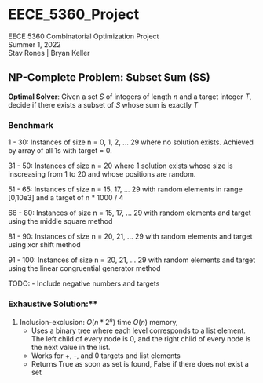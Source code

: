 # EECE_5360_Project

EECE 5360 Combinatorial Optimization Project\
Summer 1, 2022\
Stav Rones | Bryan Keller

## NP-Complete Problem: Subset Sum (SS)

**Optimal Solver**: Given a set $S$ of integers of length $n$ and a target integer $T$, decide if there exists a subset of $S$ whose sum is exactly $T$

### Benchmark ###

1 - 30: Instances of size n = 0, 1, 2, ... 29 where no solution exists. Achieved by array of all 1s with target = 0.

31 - 50: Instances of size n = 20 where 1 solution exists whose size is inscreasing from 1 to 20 and whose positions are random.

51 - 65: Instances of size n = 15, 17, ... 29 with random elements in range [0,10e3] and a target of n * 1000 / 4

66 - 80: Instances of size n = 15, 17, ... 29 with random elements and target using the middle square method

81 - 90: Instances of size n = 20, 21, ... 29 with random elements and target using xor shift method

91 - 100: Instances of size n = 20, 21, ... 29 with random elements and target using the linear congruential generator method


TODO: 
    - Include negative numbers and targets



### Exhaustive Solution:** 

1. Inclusion-exclusion: $O(n*2^n)$ time $O(n)$ memory, 
    - Uses a binary tree where each level corresponds to a list element. The left child of every node is 0, and the right child of every node is the next value in the list.
    - Works for +, -, and 0 targets and list elements
    - Returns True as soon as set is found, False if there does not exist a set



